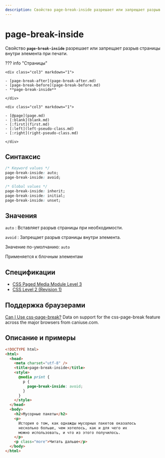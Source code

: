```yaml
---
description: Свойство page-break-inside разрешает или запрещает разрыв страницы внутри элемента при печати
---
```


# page-break-inside

Свойство **`page-break-inside`** разрешает или запрещает разрыв страницы внутри элемента при печати.

??? info "Страницы"

    <div class="col3" markdown="1">

    - [page-break-after](page-break-after.md)
    - [page-break-before](page-break-before.md)
    - **page-break-inside**

    </div>

    <div class="col3" markdown="1">

    - [@page](page.md)
    - [:blank](blank.md)
    - [:first](first.md)
    - [:left](left-pseudo-class.md)
    - [:right](right-pseudo-class.md)

    </div>

## Синтаксис

```css
/* Keyword values */
page-break-inside: auto;
page-break-inside: avoid;

/* Global values */
page-break-inside: inherit;
page-break-inside: initial;
page-break-inside: unset;
```

## Значения

`auto`
: Вставляет разрыв страницы при необходимости.

`avoid`
: Запрещает разрыв страницы внутри элемента.

Значение по-умолчанию: `auto`

Применяется к блочным элементам

## Спецификации

- [CSS Paged Media Module Level 3](http://dev.w3.org/csswg/css3-page/#page-break-inside)
- [CSS Level 2 (Revision 1)](http://www.w3.org/TR/CSS2/page.html#propdef-page-break-inside)

## Поддержка браузерами

<p class="ciu_embed" data-feature="css-page-break" data-periods="future_1,current,past_1,past_2">
  <a href="http://caniuse.com/#feat=css-page-break">Can I Use css-page-break?</a> Data on support for the css-page-break feature across the major browsers from caniuse.com.
</p>

## Описание и примеры

```html
<!DOCTYPE html>
<html>
  <head>
    <meta charset="utf-8" />
    <title>page-break-inside</title>
    <style>
      @media print {
        p {
          page-break-inside: avoid;
        }
      }
    </style>
  </head>
  <body>
    <h2>Мусорные пакеты</h2>
    <p>
      История о том, как однажды мусорных пакетов оказалось
      несколько больше, чем хотелось, как и для чего их
      можно использовать, и что из этого получилось.
    </p>
    <p class="more">Читать дальше</p>
  </body>
</html>
```
